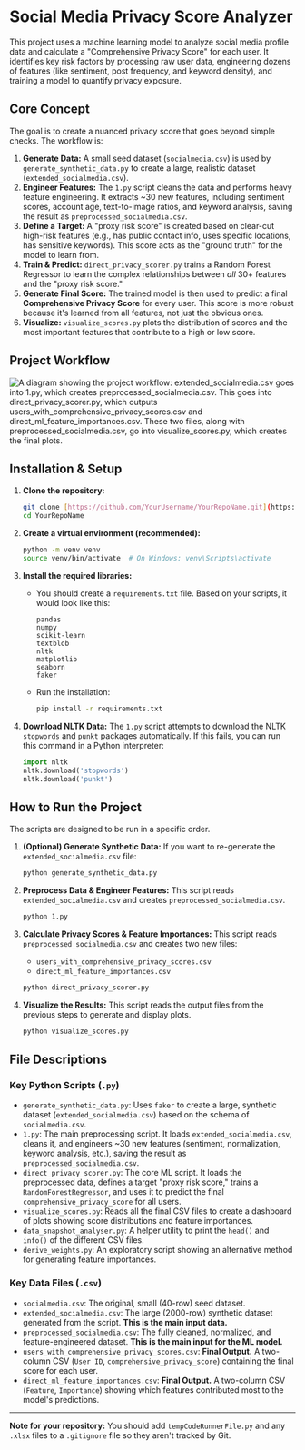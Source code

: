 # Social Media Privacy Score Analyzer

This project uses a machine learning model to analyze social media profile data and calculate a "Comprehensive Privacy Score" for each user. It identifies key risk factors by processing raw user data, engineering dozens of features (like sentiment, post frequency, and keyword density), and training a model to quantify privacy exposure.

## Core Concept

The goal is to create a nuanced privacy score that goes beyond simple checks. The workflow is:

1.  **Generate Data:** A small seed dataset (`socialmedia.csv`) is used by `generate_synthetic_data.py` to create a large, realistic dataset (`extended_socialmedia.csv`).
2.  **Engineer Features:** The `1.py` script cleans the data and performs heavy feature engineering. It extracts ~30 new features, including sentiment scores, account age, text-to-image ratios, and keyword analysis, saving the result as `preprocessed_socialmedia.csv`.
3.  **Define a Target:** A "proxy risk score" is created based on clear-cut high-risk features (e.g., has public contact info, uses specific locations, has sensitive keywords). This score acts as the "ground truth" for the model to learn from.
4.  **Train & Predict:** `direct_privacy_scorer.py` trains a Random Forest Regressor to learn the complex relationships between *all* 30+ features and the "proxy risk score."
5.  **Generate Final Score:** The trained model is then used to predict a final **Comprehensive Privacy Score** for every user. This score is more robust because it's learned from all features, not just the obvious ones.
6.  **Visualize:** `visualize_scores.py` plots the distribution of scores and the most important features that contribute to a high or low score.

## Project Workflow

![A diagram showing the project workflow: extended_socialmedia.csv goes into 1.py, which creates preprocessed_socialmedia.csv. This goes into direct_privacy_scorer.py, which outputs users_with_comprehensive_privacy_scores.csv and direct_ml_feature_importances.csv. These two files, along with preprocessed_socialmedia.csv, go into visualize_scores.py, which creates the final plots.](https://i.imgur.com/gA3q3kE.png)

## Installation & Setup

1.  **Clone the repository:**
    ```bash
    git clone [https://github.com/YourUsername/YourRepoName.git](https://github.com/YourUsername/YourRepoName.git)
    cd YourRepoName
    ```

2.  **Create a virtual environment (recommended):**
    ```bash
    python -m venv venv
    source venv/bin/activate  # On Windows: venv\Scripts\activate
    ```

3.  **Install the required libraries:**
    * You should create a `requirements.txt` file. Based on your scripts, it would look like this:
        ```
        pandas
        numpy
        scikit-learn
        textblob
        nltk
        matplotlib
        seaborn
        faker
        ```
    * Run the installation:
        ```bash
        pip install -r requirements.txt
        ```

4.  **Download NLTK Data:**
    The `1.py` script attempts to download the NLTK `stopwords` and `punkt` packages automatically. If this fails, you can run this command in a Python interpreter:
    ```python
    import nltk
    nltk.download('stopwords')
    nltk.download('punkt')
    ```

## How to Run the Project

The scripts are designed to be run in a specific order.

1.  **(Optional) Generate Synthetic Data:**
    If you want to re-generate the `extended_socialmedia.csv` file:
    ```bash
    python generate_synthetic_data.py
    ```

2.  **Preprocess Data & Engineer Features:**
    This script reads `extended_socialmedia.csv` and creates `preprocessed_socialmedia.csv`.
    ```bash
    python 1.py
    ```

3.  **Calculate Privacy Scores & Feature Importances:**
    This script reads `preprocessed_socialmedia.csv` and creates two new files:
    * `users_with_comprehensive_privacy_scores.csv`
    * `direct_ml_feature_importances.csv`
    ```bash
    python direct_privacy_scorer.py
    ```

4.  **Visualize the Results:**
    This script reads the output files from the previous steps to generate and display plots.
    ```bash
    python visualize_scores.py
    ```

## File Descriptions

### Key Python Scripts (`.py`)

* `generate_synthetic_data.py`: Uses `faker` to create a large, synthetic dataset (`extended_socialmedia.csv`) based on the schema of `socialmedia.csv`.
* `1.py`: The main preprocessing script. It loads `extended_socialmedia.csv`, cleans it, and engineers ~30 new features (sentiment, normalization, keyword analysis, etc.), saving the result as `preprocessed_socialmedia.csv`.
* `direct_privacy_scorer.py`: The core ML script. It loads the preprocessed data, defines a target "proxy risk score," trains a `RandomForestRegressor`, and uses it to predict the final `comprehensive_privacy_score` for all users.
* `visualize_scores.py`: Reads all the final CSV files to create a dashboard of plots showing score distributions and feature importances.
* `data_snapshot_analyser.py`: A helper utility to print the `head()` and `info()` of the different CSV files.
* `derive_weights.py`: An exploratory script showing an alternative method for generating feature importances.

### Key Data Files (`.csv`)

* `socialmedia.csv`: The original, small (40-row) seed dataset.
* `extended_socialmedia.csv`: The large (2000-row) synthetic dataset generated from the script. **This is the main input data.**
* `preprocessed_socialmedia.csv`: The fully cleaned, normalized, and feature-engineered dataset. **This is the main input for the ML model.**
* `users_with_comprehensive_privacy_scores.csv`: **Final Output.** A two-column CSV (`User ID`, `comprehensive_privacy_score`) containing the final score for each user.
* `direct_ml_feature_importances.csv`: **Final Output.** A two-column CSV (`Feature`, `Importance`) showing which features contributed most to the model's predictions.

---

**Note for your repository:** You should add `tempCodeRunnerFile.py` and any `.xlsx` files to a `.gitignore` file so they aren't tracked by Git.
